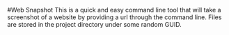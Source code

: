 #Web Snapshot
This is a quick and easy command line tool that will take a screenshot of a website by providing a url through the command line. Files are stored in the project directory under some random GUID.
